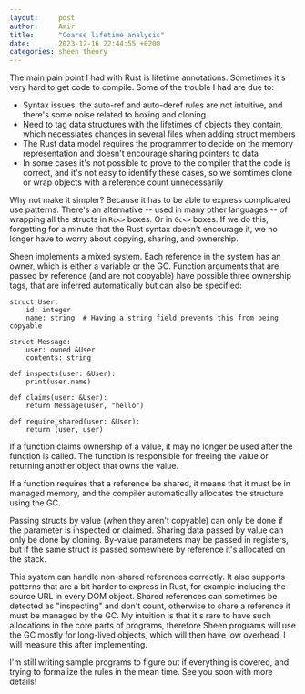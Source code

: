 ```yaml
---
layout:     post
author:     Amir
title:      "Coarse lifetime analysis"
date:       2023-12-16 22:44:55 +0200
categories: sheen theory
---
```


The main pain point I had with Rust is lifetime annotations. Sometimes it's
very hard to get code to compile. Some of the trouble I had are due to:

* Syntax issues, the auto-ref and auto-deref rules are not intuitive, and
  there's some noise related to boxing and cloning
* Need to tag data structures with the lifetimes of objects they contain,
  which necessiates changes in several files when adding struct members
* The Rust data model requires the programmer to decide on the memory
  representation and doesn't encourage sharing pointers to data
* In some cases it's not possible to prove to the compiler that the code is
  correct, and it's not easy to identify these cases, so we somtimes clone
  or wrap objects with a reference count unnecessarily

Why not make it simpler? Because it has to be able to express complicated use
patterns. There's an alternative -- used in many other languages -- of
wrapping all the structs in `Rc<>` boxes. Or in `Gc<>` boxes. If we do this,
forgetting for a minute that the Rust syntax doesn't encourage it, we no
longer have to worry about copying, sharing, and ownership.

Sheen implements a mixed system. Each reference in the system has an owner,
which is either a variable or the GC. Function arguments that are passed by
reference (and are not copyable) have possible three ownership tags, that are
inferred automatically but can also be specified:

```
struct User:
    id: integer
    name: string  # Having a string field prevents this from being copyable

struct Message:
    user: owned &User
    contents: string

def inspects(user: &User):
    print(user.name)

def claims(user: &User):
    return Message(user, "hello")

def require_shared(user: &User):
    return (user, user)
```

If a function claims ownership of a value, it may no longer be used after the
function is called. The function is responsible for freeing the value or
returning another object that owns the value.

If a function requires that a reference be shared, it means that it must be
in managed memory, and the compiler automatically allocates the structure
using the GC.

Passing structs by value (when they aren't copyable) can only be done if the
parameter is inspected or claimed. Sharing data passed by value can only be
done by cloning. By-value parameters may be passed in registers, but if the
same struct is passed somewhere by reference it's allocated on the stack.

This system can handle non-shared references correctly. It also supports
patterns that are a bit harder to express in Rust, for example including the
source URL in every DOM object. Shared references can sometimes be detected
as "inspecting" and don't count, otherwise to share a reference it must be
managed by the GC. My intuition is that it's rare to have such allocations in
the core parts of programs, therefore Sheen programs will use the GC mostly
for long-lived objects, which will then have low overhead. I will measure
this after implementing.

I'm still writing sample programs to figure out if everything is covered,
and trying to formalize the rules in the mean time. See you soon with more
details!
